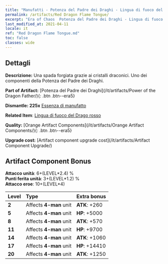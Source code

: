 ```yaml
---
title: "Manufatti - Potenza del Padre dei Draghi - Lingua di fuoco del Drago rosso"
permalink: /artifacts/Red Dragon Flame Tongue/
excerpt: "Era of Chaos  Potenza del Padre dei Draghi - Lingua di fuoco del Drago rosso. Una spada forgiata grazie ai cristalli draconici. Uno dei componenti della Potenza del Padre dei Draghi."
last_modified_at: 2021-04-11
locale: it
ref: "Red Dragon Flame Tongue.md"
toc: false
classes: wide
---
```




## Dettagli

 **Descrizione:** Una spada forgiata grazie ai cristalli draconici. Uno dei componenti della Potenza del Padre dei Draghi.

 **Part of Artifact:** [Potenza del Padre dei Draghi](/it/artifacts/Power of the Dragon Father/){: .btn .btn--era5}

 **Dismantle: 225x** [Essenza di manufatto](/it/Items/con_905/)

 **Related Item**: [Lingua di fuoco del Drago rosso](/it/Items/art_146/)

 **Quality:** [Orange Artifact Components](/it/artifacts/Orange Artifact Components/){: .btn .btn--era5}

 **Upgrade cost:** [Artifact component upgrade cost](/it/artifacts/Artifact Component Upgrade/)

## Artifact Component Bonus

  **Attacco unità**: 6+(LEVEL\*2.4) %<br/>**Punti ferita unità**: 3+(LEVEL\*1.2) %<br/>**Attacco eroe**: 10+(LEVEL\*4)

  |  Level  | Type |    Extra bonus  | 
  |:--------|:-----|:----------------| 
  | **2** | Affects **4-man** unit | **ATK**: +260 | 
  | **5** | Affects **4-man** unit | **HP**: +5000 | 
  | **8** | Affects **4-man** unit | **ATK**: +570 | 
  | **11** | Affects **4-man** unit | **HP**: +9700 | 
  | **14** | Affects **4-man** unit | **ATK**: +1060 | 
  | **17** | Affects **4-man** unit | **HP**: +14410 | 
  | **20** | Affects **4-man** unit | **ATK**: +1250 | 
